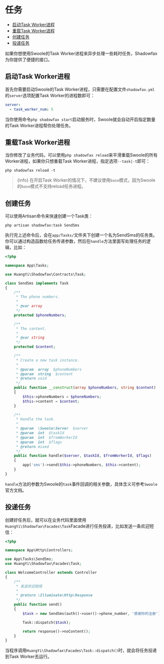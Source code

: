 # 任务

- [启动Task Worker进程](#start)
- [重载Task Worker进程](#reload)
- [创建任务](#create)
- [投递任务](#dispatch)

如果你想使用Swoole的Task Worker进程来异步处理一些耗时任务，Shadowfax为你提供了便捷的接口。

<a name="start"></a>
## 启动Task Worker进程

首先你需要启动Swoole的Task Worker进程，只需要在配置文件`shadowfax.yml`的`server`选项配置Task Worker的进程数即可：

```yaml
server:
  - task_worker_num: 5
```

当你使用命令`php shadowfax start`启动服务时，Swoole就会自动开启指定数量的Task Worker进程帮你处理任务。

<a name="reload"></a>
## 重载Task Worker进程

当你修改了业务代码，可以使用`php shadowfax reload`来平滑重载Swoole的所有Worker进程，如果你只想重载Task Worker进程，指定选项`--task|-t`即可：

```shell
php shadowfax reload -t
```

> {info} 在开启Task Worker的情况下，不建议使用`base`模式，因为Swoole的`base`模式不支持reload任务进程。

<a name="create"></a>
## 创建任务

可以使用Artisan命令来快速创建一个Task类：

```shell
php artisan shadowfax:task SendSms
```

执行完上述命令后，会在`app/Tasks/`文件夹下创建一个名为SendSms的任务类。你可以通过构造函数给任务传递参数，然后在`handle`方法里面写处理任务的逻辑，比如：

```php
<?php

namespace App\Tasks;

use HuangYi\Shadowfax\Contracts\Task;

class SendSms implements Task
{
    /**
     * The phone numbers.
     *
     * @var array
     */
    protected $phoneNumbers;

    /**
     * The content.
     *
     * @var string
     */
    protected $content;

    /**
     * Create a new task instance.
     *
     * @param  array  $phoneNumbers
     * @param  string  $content
     * @return void
     */
    public function __construct(array $phoneNumbers, string $content)
    {
        $this->phoneNumbers = $phoneNumbers;
        $this->content = $content;
    }

    /**
     * Handle the task.
     *
     * @param  \Swoole\Server  $server
     * @param  int  $taskId
     * @param  int  $fromWorkerId
     * @param  int  $flags
     * @return mixed
     */
    public function handle($server, $taskId, $fromWorkerId, $flags)
    {
        app('sms')->send($this->phoneNumbers, $this->content);
    }
}
```

`handle`方法的参数为Swoole的`task`事件回调的相关参数，具体含义可参考`Swoole`官方文档。

<a name="dispatch"></a>
## 投递任务

创建好任务后，就可以在业务代码里面使用`HuangYi\Shadowfax\Facades\Task`Facade进行任务投递，比如发送一条欢迎短信：

```php
<?php

namespace App\Http\Controllers;

use App\Tasks\SendSms;
use HuangYi\Shadowfax\Facades\Task;

class WelcomeController extends Controller
{
    /**
     * 发送欢迎短信
     *
     * @return \Illuminate\Http\Response
     */
    public function send()
    {
        $task = new SendSms(auth()->user()->phone_number, '感谢你的注册');

        Task::dispatch($task);

        return response()->noContent();
    }
}
```

当程序调用`HuangYi\Shadowfax\Facades\Task::dispatch()`时，就会将任务投递到Task Worker去运行。
